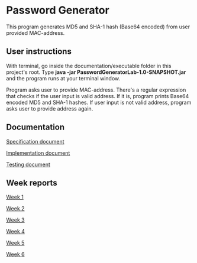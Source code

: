 # Password Generator

This program generates MD5 and SHA-1 hash (Base64 encoded) from user provided MAC-address.

## User instructions

With terminal, go inside the documentation/executable folder in this project's root. Type **java -jar PasswordGeneratorLab-1.0-SNAPSHOT.jar** and the program runs at your terminal window.

Program asks user to provide MAC-address. There's a regular expression that checks if the user input is valid address. If it is, program prints Base64 encoded MD5 and SHA-1 hashes. If user input is not valid address, program asks user to provide address again.

## Documentation

[Specification document](documentation/specification-document.md)

[Implementation document](documentation/implementation-document.md)

[Testing document](documentation/testing-document.md)

## Week reports

[Week 1](documentation/weeklyreport1.md)

[Week 2](documentation/weeklyreport2.md)

[Week 3](documentation/weeklyreport3.md)

[Week 4](documentation/weeklyreport4.md)

[Week 5](documentation/weeklyreport5.md)

[Week 6](documentation/weeklyreport6.md)


